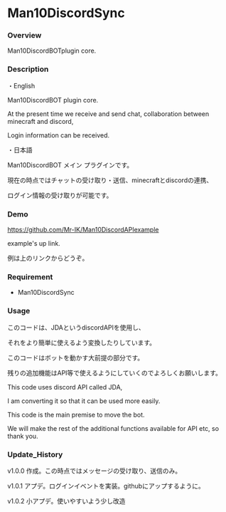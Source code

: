 # Man10DiscordSync

### Overview
Man10DiscordBOTplugin core.

### Description
・English

  Man10DiscordBOT plugin core.

  At the present time we receive and send chat, collaboration between minecraft and discord,

  Login information can be received.

・日本語

  Man10DiscordBOT メイン プラグインです。

  現在の時点ではチャットの受け取り・送信、minecraftとdiscordの連携、

  ログイン情報の受け取りが可能です。

### Demo
  <https://github.com/Mr-IK/Man10DiscordAPIexample>

  example's up link.

  例は上のリンクからどうぞ。

### Requirement
* Man10DiscordSync

### Usage
  このコードは、JDAというdiscordAPIを使用し、

  それをより簡単に使えるよう変換したりしています。

  このコードはボットを動かす大前提の部分です。

  残りの追加機能はAPI等で使えるようにしていくのでよろしくお願いします。

  This code uses discord API called JDA,

  I am converting it so that it can be used more easily.

  This code is the main premise to move the bot.

  We will make the rest of the additional functions available for API etc, so thank you.
### Update_History
  v1.0.0 作成。この時点ではメッセージの受け取り、送信のみ。

  v1.0.1 アプデ。ログインイベントを実装。githubにアップするように。

  v1.0.2 小アプデ。使いやすいよう少し改造